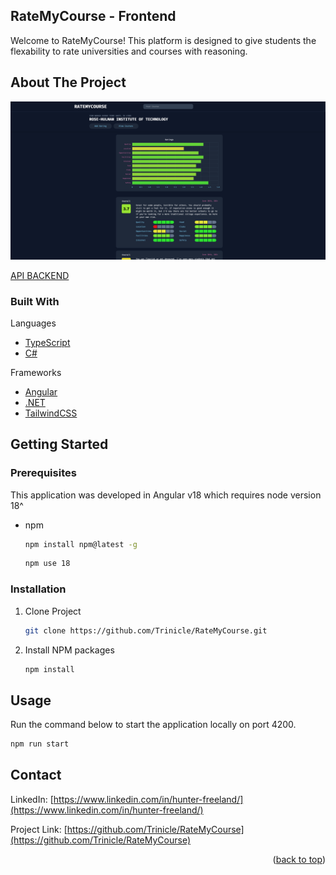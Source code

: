 ## RateMyCourse - Frontend
Welcome to RateMyCourse! This platform is designed to give students the flexability to rate universities and courses with reasoning.


<!-- ABOUT THE PROJECT -->
## About The Project

![Product Name Screen Shot][product-screenshot]


[API BACKEND](https://github.com/Trinicle/RateMyCourseAPI)


### Built With

Languages
* [TypeScript](https://www.typescriptlang.org/)
* [C#](https://dotnet.microsoft.com/en-us/languages/csharp)

Frameworks
* [Angular](https://angular.dev/)
* [.NET](https://dotnet.microsoft.com/en-us/)
* [TailwindCSS](https://tailwindcss.com/)


<!-- GETTING STARTED -->
## Getting Started

### Prerequisites

This application was developed in Angular v18 which requires node version 18^
* npm
  ```sh
  npm install npm@latest -g
  ```
  ```sh
  npm use 18
  ```

### Installation

1. Clone Project
   ```sh
   git clone https://github.com/Trinicle/RateMyCourse.git
   ```
2. Install NPM packages
   ```sh
   npm install
   ```




<!-- USAGE EXAMPLES -->
## Usage

Run the command below to start the application locally on port 4200.
  ```sh
  npm run start
  ```





<!-- CONTACT -->
## Contact

LinkedIn: [https://www.linkedin.com/in/hunter-freeland/](https://www.linkedin.com/in/hunter-freeland/)

Project Link: [https://github.com/Trinicle/RateMyCourse](https://github.com/Trinicle/RateMyCourse)

<p align="right">(<a href="#readme-top">back to top</a>)</p>

[product-screenshot]: images/courseImage.png

